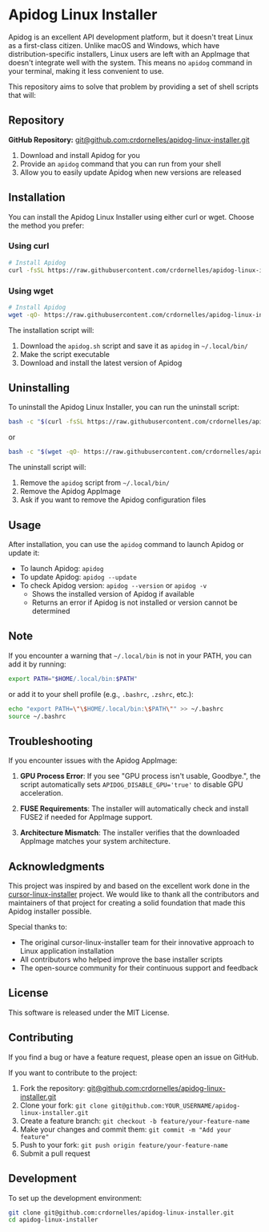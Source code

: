 # Apidog Linux Installer

Apidog is an excellent API development platform, but it doesn't treat Linux as a first-class citizen. Unlike macOS and Windows, which have distribution-specific installers, Linux users are left with an AppImage that doesn't integrate well with the system. This means no `apidog` command in your terminal, making it less convenient to use.

This repository aims to solve that problem by providing a set of shell scripts that will:

## Repository

**GitHub Repository:** [git@github.com:crdornelles/apidog-linux-installer.git](https://github.com/crdornelles/apidog-linux-installer)

1. Download and install Apidog for you
2. Provide an `apidog` command that you can run from your shell
3. Allow you to easily update Apidog when new versions are released

## Installation

You can install the Apidog Linux Installer using either curl or wget. Choose the method you prefer:

### Using curl

```bash
# Install Apidog
curl -fsSL https://raw.githubusercontent.com/crdornelles/apidog-linux-installer/main/install.sh | bash
```

### Using wget

```bash
# Install Apidog
wget -qO- https://raw.githubusercontent.com/crdornelles/apidog-linux-installer/main/install.sh | bash
```

The installation script will:

1. Download the `apidog.sh` script and save it as `apidog` in `~/.local/bin/`
2. Make the script executable
3. Download and install the latest version of Apidog

## Uninstalling

To uninstall the Apidog Linux Installer, you can run the uninstall script:

```bash
bash -c "$(curl -fsSL https://raw.githubusercontent.com/crdornelles/apidog-linux-installer/main/uninstall.sh)"
```

or

```bash
bash -c "$(wget -qO- https://raw.githubusercontent.com/crdornelles/apidog-linux-installer/main/uninstall.sh)"
```

The uninstall script will:

1. Remove the `apidog` script from `~/.local/bin/`
2. Remove the Apidog AppImage
3. Ask if you want to remove the Apidog configuration files

## Usage

After installation, you can use the `apidog` command to launch Apidog or update it:

- To launch Apidog: `apidog`
- To update Apidog: `apidog --update`
- To check Apidog version: `apidog --version` or `apidog -v`
  - Shows the installed version of Apidog if available
  - Returns an error if Apidog is not installed or version cannot be determined

## Note

If you encounter a warning that `~/.local/bin` is not in your PATH, you can add it by running:

```bash
export PATH="$HOME/.local/bin:$PATH"
```

or add it to your shell profile (e.g., `.bashrc`, `.zshrc`, etc.):

```bash
echo "export PATH=\"\$HOME/.local/bin:\$PATH\"" >> ~/.bashrc
source ~/.bashrc
```

## Troubleshooting

If you encounter issues with the Apidog AppImage:

1. **GPU Process Error**: If you see "GPU process isn't usable, Goodbye.", the script automatically sets `APIDOG_DISABLE_GPU='true'` to disable GPU acceleration.

2. **FUSE Requirements**: The installer will automatically check and install FUSE2 if needed for AppImage support.

3. **Architecture Mismatch**: The installer verifies that the downloaded AppImage matches your system architecture.

## Acknowledgments

This project was inspired by and based on the excellent work done in the [cursor-linux-installer](https://github.com/watzon/cursor-linux-installer) project. We would like to thank all the contributors and maintainers of that project for creating a solid foundation that made this Apidog installer possible.

Special thanks to:
- The original cursor-linux-installer team for their innovative approach to Linux application installation
- All contributors who helped improve the base installer scripts
- The open-source community for their continuous support and feedback

## License

This software is released under the MIT License.

## Contributing

If you find a bug or have a feature request, please open an issue on GitHub.

If you want to contribute to the project:

1. Fork the repository: [git@github.com:crdornelles/apidog-linux-installer.git](https://github.com/crdornelles/apidog-linux-installer)
2. Clone your fork: `git clone git@github.com:YOUR_USERNAME/apidog-linux-installer.git`
3. Create a feature branch: `git checkout -b feature/your-feature-name`
4. Make your changes and commit them: `git commit -m "Add your feature"`
5. Push to your fork: `git push origin feature/your-feature-name`
6. Submit a pull request

## Development

To set up the development environment:

```bash
git clone git@github.com:crdornelles/apidog-linux-installer.git
cd apidog-linux-installer
```
